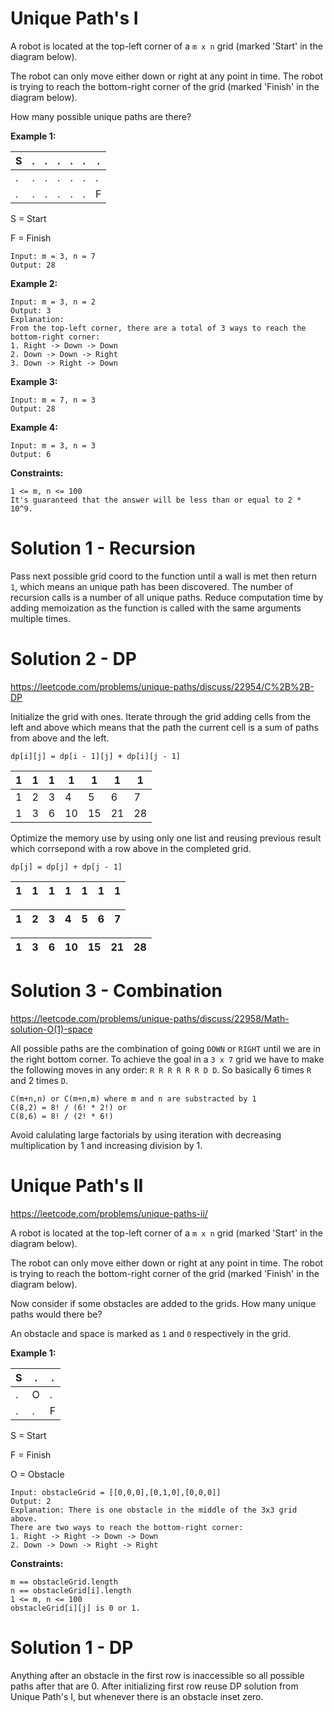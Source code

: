 # Unique Path's I
A robot is located at the top-left corner of a `m x n` grid (marked 'Start' in the diagram below).

The robot can only move either down or right at any point in time. The robot is trying to reach the bottom-right corner 
of the grid (marked 'Finish' in the diagram below).

How many possible unique paths are there?

**Example 1:**

| S | . | . | . | . | . | . |
|---|---|---|---|---|---|---|
| . | . | . | . | . | . | . |
| . | . | . | . | . | . | F |

S = Start

F = Finish

    Input: m = 3, n = 7
    Output: 28

**Example 2:**

    Input: m = 3, n = 2
    Output: 3
    Explanation:
    From the top-left corner, there are a total of 3 ways to reach the bottom-right corner:
    1. Right -> Down -> Down
    2. Down -> Down -> Right
    3. Down -> Right -> Down

**Example 3:**

    Input: m = 7, n = 3
    Output: 28

**Example 4:**

    Input: m = 3, n = 3
    Output: 6

**Constraints:**

    1 <= m, n <= 100
    It's guaranteed that the answer will be less than or equal to 2 * 10^9.

# Solution 1 - Recursion
Pass next possible grid coord to the function until a wall is met then return `1`, which means an unique path has been 
discovered. The number of recursion calls is a number of all unique paths. Reduce computation time by adding memoization 
as the function is called with the same arguments multiple times.

# Solution 2 - DP
https://leetcode.com/problems/unique-paths/discuss/22954/C%2B%2B-DP

Initialize the grid with ones. Iterate through the grid adding cells from the left and above which means that the path 
the current cell is a sum of paths from above and the left. 

    dp[i][j] = dp[i - 1][j] + dp[i][j - 1]

| 1 | 1 | 1 | 1 | 1 | 1 | 1 |
|---|---|---|---|---|---|---|
| 1 | 2 | 3 | 4 | 5 | 6 | 7 |
| 1 | 3 | 6 | 10| 15| 21| 28|

Optimize the memory use by using only one list and reusing previous result which corrsepond with a row above in the 
completed grid.

    dp[j] = dp[j] + dp[j - 1]

| 1 | 1 | 1 | 1 | 1 | 1 | 1 |
|---|---|---|---|---|---|---|

| 1 | 2 | 3 | 4 | 5 | 6 | 7 |
|---|---|---|---|---|---|---|

| 1 | 3 | 6 | 10| 15| 21| 28|
|---|---|---|---|---|---|---|


# Solution 3 - Combination
https://leetcode.com/problems/unique-paths/discuss/22958/Math-solution-O(1)-space

All possible paths are the combination of going `DOWN` or `RIGHT` until we are in the right bottom corner.
To achieve the goal in a `3 x 7` grid we have to make the following moves in any order: `R R R R R R D D`. 
So basically 6 times `R` and 2 times `D`. 

    C(m+n,n) or C(m+n,m) where m and n are substracted by 1
    C(8,2) = 8! / (6! * 2!) or 
    C(8,6) = 8! / (2! * 6!)

Avoid calulating large factorials by using iteration with decreasing multiplication by 1 and increasing division by 1.

# Unique Path's II 
https://leetcode.com/problems/unique-paths-ii/

A robot is located at the top-left corner of a `m x n` grid (marked 'Start' in the diagram below).

The robot can only move either down or right at any point in time. The robot is trying to reach the bottom-right corner 
of the grid (marked 'Finish' in the diagram below).

Now consider if some obstacles are added to the grids. How many unique paths would there be?

An obstacle and space is marked as `1` and `0` respectively in the grid.

**Example 1:**

| S | . | . |
|---|---|---|
| . | O | . |
| . | . | F |

S = Start

F = Finish

O = Obstacle

    Input: obstacleGrid = [[0,0,0],[0,1,0],[0,0,0]]
    Output: 2
    Explanation: There is one obstacle in the middle of the 3x3 grid above.
    There are two ways to reach the bottom-right corner:
    1. Right -> Right -> Down -> Down
    2. Down -> Down -> Right -> Right

**Constraints:**

    m == obstacleGrid.length
    n == obstacleGrid[i].length
    1 <= m, n <= 100
    obstacleGrid[i][j] is 0 or 1.

# Solution 1 - DP
Anything after an obstacle in the first row is inaccessible so all possible paths after that are 0. After initializing 
first row reuse DP solution from Unique Path's I, but whenever there is an obstacle inset zero.
